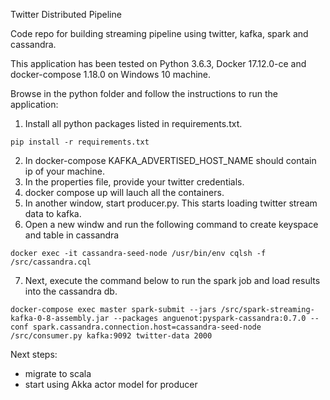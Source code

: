 Twitter Distributed Pipeline

Code repo for building streaming pipeline using twitter, kafka, spark and cassandra. 

This application has been tested on Python 3.6.3, Docker 17.12.0-ce and docker-compose 1.18.0 on Windows 10 machine. 

Browse in the python folder and follow the instructions to run the application: 

1) Install all python packages listed in requirements.txt.
````
pip install -r requirements.txt
````
2) In docker-compose KAFKA_ADVERTISED_HOST_NAME should contain ip of your machine. 
3) In the properties file, provide your twitter credentials.
4) docker compose up will lauch all the containers. 
5) In another window, start producer.py. This starts loading twitter stream data to kafka. 
6) Open a new windw and run the following command to create keyspace and table in cassandra 
````
docker exec -it cassandra-seed-node /usr/bin/env cqlsh -f /src/cassandra.cql
````
7) Next, execute the command below to run the spark job and load results into the cassandra db. 
````
docker-compose exec master spark-submit --jars /src/spark-streaming-kafka-0-8-assembly.jar --packages anguenot:pyspark-cassandra:0.7.0 --conf spark.cassandra.connection.host=cassandra-seed-node /src/consumer.py kafka:9092 twitter-data 2000
````

Next steps: 

- migrate to scala
- start using Akka actor model for producer
